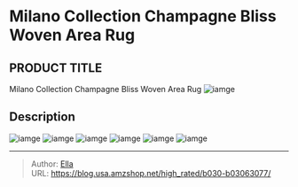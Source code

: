 # Milano Collection Champagne Bliss Woven Area Rug


## PRODUCT TITLE 

Milano Collection Champagne Bliss Woven Area Rug
![iamge](https://b2bfiles1.gigab2b.cn/image/wkseller/14532/20221008_323d110d8d7ca76cccf23e23b35e4186.jpg)

## Description












![iamge](https://b2bfiles1.gigab2b.cn/image/wkseller/14532/20221008_909511b47d93f807f55ae403ee6166e8.jpg)
![iamge](https://b2bfiles1.gigab2b.cn/image/wkseller/14532/20221008_a2057d2c890b6c63fc376847bfb9b699.jpg)
![iamge](https://b2bfiles1.gigab2b.cn/image/wkseller/14532/20221008_b6e44b2ed3f04fc3090b7b67212372e5.jpg)
![iamge](https://b2bfiles1.gigab2b.cn/image/wkseller/14532/20221008_0c060c5976c167331e0fb9b18b9302f7.jpg)
![iamge](https://b2bfiles1.gigab2b.cn/image/wkseller/14532/20221008_8269286d7d9859bb50205d19249dcedc.jpg)
![iamge](https://b2bfiles1.gigab2b.cn/image/wkseller/14532/20221008_182db9e415fd9c6aca2d4ca641ee9e03.jpg)


---

> Author: [Ella](https://blog.usa.amzshop.net/)  
> URL: https://blog.usa.amzshop.net/high_rated/b030-b03063077/  


